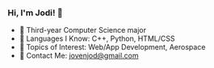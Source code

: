 ### Hi, I'm Jodi! 👋
- 🔭 Third-year Computer Science major
- 📖 Languages I Know: C++, Python, HTML/CSS
- 🎹 Topics of Interest: Web/App Development, Aerospace
- 💌 Contact Me: jovenjod@gmail.com

<!--
**jodi-j/jodi-j** is a ✨ _special_ ✨ repository because its `README.md` (this file) appears on your GitHub profile.

Here are some ideas to get you started:

- 🔭 I’m currently working on ...
- 🌱 I’m currently learning ...
- 👯 I’m looking to collaborate on ...
- 🤔 I’m looking for help with ...
- 💬 Ask me about ...
- 📫 How to reach me: ...
- 😄 Pronouns: ...
- ⚡ Fun fact: ...
-->
